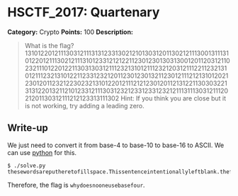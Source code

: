 # HSCTF_2017: Quartenary

**Category:** Crypto
**Points:** 100
**Description:**

>What is the flag?
1310122012111303121113131233130212101303120113021211130013111310122012111302121113101233121212211230123013031300120112031211023211101220122113031303121112321310121112321203121112211232131012111232131012211233123212011230123013211230121112121310120212301201123212230232131012201211121212301201121312211303032213131220132112101233121113031232123312331232121113111303121112021201130312111212123313111302
Hint: If you think you are close but it is not working, try adding a leading zero. 

## Write-up
We just need to convert it from base-4 to base-10 to base-16 to ASCII. We can use [python](solve.py) for this.

    $ ./solve.py 
    thesewordsareputheretofillspace.Thissentenceintentionallyleftblank.theflagis:whydoesnooneusebasefour

Therefore, the flag is `whydoesnooneusebasefour`.